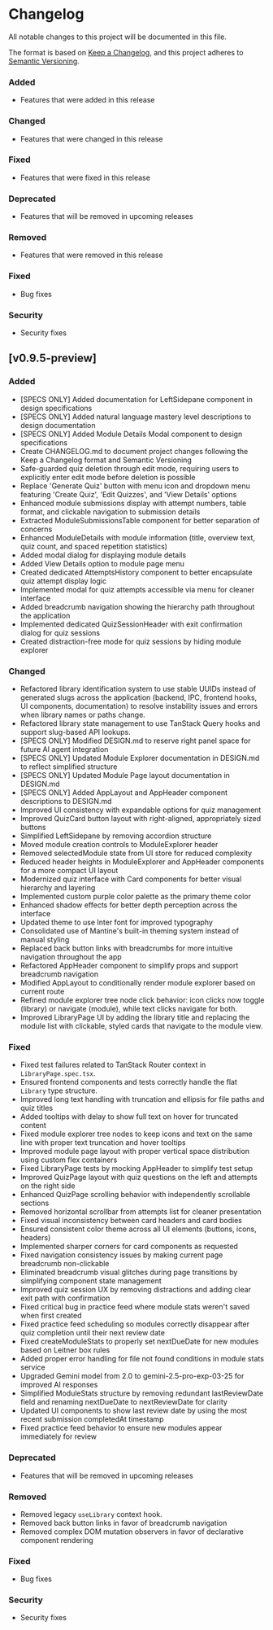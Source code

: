 # Changelog

All notable changes to this project will be documented in this file.

The format is based on [Keep a Changelog](https://keepachangelog.com/en/1.0.0/),
and this project adheres to [Semantic Versioning](https://semver.org/spec/v2.0.0.html).

### Added

- Features that were added in this release

### Changed

- Features that were changed in this release

### Fixed

- Features that were fixed in this release

### Deprecated

- Features that will be removed in upcoming releases

### Removed

- Features that were removed in this release

### Fixed

- Bug fixes

### Security

- Security fixes

## [v0.9.5-preview]

### Added

- [SPECS ONLY] Added documentation for LeftSidepane component in design specifications
- [SPECS ONLY] Added natural language mastery level descriptions to design documentation
- [SPECS ONLY] Added Module Details Modal component to design specifications
- Create CHANGELOG.md to document project changes following the Keep a Changelog format and Semantic Versioning
- Safe-guarded quiz deletion through edit mode, requiring users to explicitly enter edit mode before deletion is possible
- Replace 'Generate Quiz' button with menu icon and dropdown menu featuring 'Create Quiz', 'Edit Quizzes', and 'View Details' options
- Enhanced module submissions display with attempt numbers, table format, and clickable navigation to submission details
- Extracted ModuleSubmissionsTable component for better separation of concerns
- Enhanced ModuleDetails with module information (title, overview text, quiz count, and spaced repetition statistics)
- Added modal dialog for displaying module details
- Added View Details option to module page menu
- Created dedicated AttemptsHistory component to better encapsulate quiz attempt display logic
- Implemented modal for quiz attempts accessible via menu for cleaner interface
- Added breadcrumb navigation showing the hierarchy path throughout the application
- Implemented dedicated QuizSessionHeader with exit confirmation dialog for quiz sessions
- Created distraction-free mode for quiz sessions by hiding module explorer

### Changed

- Refactored library identification system to use stable UUIDs instead of generated slugs across the application (backend, IPC, frontend hooks, UI components, documentation) to resolve instability issues and errors when library names or paths change.
- Refactored library state management to use TanStack Query hooks and support slug-based API lookups.
- [SPECS ONLY] Modified DESIGN.md to reserve right panel space for future AI agent integration
- [SPECS ONLY] Updated Module Explorer documentation in DESIGN.md to reflect simplified structure
- [SPECS ONLY] Updated Module Page layout documentation in DESIGN.md
- [SPECS ONLY] Added AppLayout and AppHeader component descriptions to DESIGN.md
- Improved UI consistency with expandable options for quiz management
- Improved QuizCard button layout with right-aligned, appropriately sized buttons
- Simplified LeftSidepane by removing accordion structure
- Moved module creation controls to ModuleExplorer header
- Removed selectedModule state from UI store for reduced complexity
- Reduced header heights in ModuleExplorer and AppHeader components for a more compact UI layout
- Modernized quiz interface with Card components for better visual hierarchy and layering
- Implemented custom purple color palette as the primary theme color
- Enhanced shadow effects for better depth perception across the interface
- Updated theme to use Inter font for improved typography
- Consolidated use of Mantine's built-in theming system instead of manual styling
- Replaced back button links with breadcrumbs for more intuitive navigation throughout the app
- Refactored AppHeader component to simplify props and support breadcrumb navigation
- Modified AppLayout to conditionally render module explorer based on current route
- Refined module explorer tree node click behavior: icon clicks now toggle (library) or navigate (module), while text clicks navigate for both.
- Improved LibraryPage UI by adding the library title and replacing the module list with clickable, styled cards that navigate to the module view.

### Fixed

- Fixed test failures related to TanStack Router context in `LibraryPage.spec.tsx`.
- Ensured frontend components and tests correctly handle the flat `Library` type structure.
- Improved long text handling with truncation and ellipsis for file paths and quiz titles
- Added tooltips with delay to show full text on hover for truncated content
- Fixed module explorer tree nodes to keep icons and text on the same line with proper text truncation and hover tooltips
- Improved module page layout with proper vertical space distribution using custom flex containers
- Fixed LibraryPage tests by mocking AppHeader to simplify test setup
- Improved QuizPage layout with quiz questions on the left and attempts on the right side
- Enhanced QuizPage scrolling behavior with independently scrollable sections
- Removed horizontal scrollbar from attempts list for cleaner presentation
- Fixed visual inconsistency between card headers and card bodies
- Ensured consistent color theme across all UI elements (buttons, icons, headers)
- Implemented sharper corners for card components as requested
- Fixed navigation consistency issues by making current page breadcrumb non-clickable
- Eliminated breadcrumb visual glitches during page transitions by simplifying component state management
- Improved quiz session UX by removing distractions and adding clear exit path with confirmation
- Fixed critical bug in practice feed where module stats weren't saved when first created
- Fixed practice feed scheduling so modules correctly disappear after quiz completion until their next review date
- Fixed createModuleStats to properly set nextDueDate for new modules based on Leitner box rules
- Added proper error handling for file not found conditions in module stats service
- Upgraded Gemini model from 2.0 to gemini-2.5-pro-exp-03-25 for improved AI responses
- Simplified ModuleStats structure by removing redundant lastReviewDate field and renaming nextDueDate to nextReviewDate for clarity
- Updated UI components to show last review date by using the most recent submission completedAt timestamp
- Fixed practice feed behavior to ensure new modules appear immediately for review

### Deprecated

- Features that will be removed in upcoming releases

### Removed

- Removed legacy `useLibrary` context hook.
- Removed back button links in favor of breadcrumb navigation
- Removed complex DOM mutation observers in favor of declarative component rendering

### Fixed

- Bug fixes

### Security

- Security fixes
